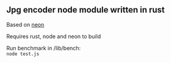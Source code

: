 ## Jpg encoder node module written in rust

Based on [neon](https://github.com/neon-bindings/neon)

Requires rust, node and neon to build

Run benchmark in /lib/bench: \
`node test.js`


